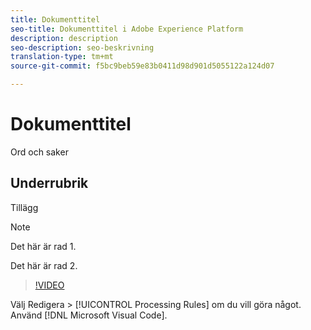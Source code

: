```yaml
---
title: Dokumenttitel
seo-title: Dokumenttitel i Adobe Experience Platform
description: description
seo-description: seo-beskrivning
translation-type: tm+mt
source-git-commit: f5bc9beb59e83b0411d98d901d5055122a124d07

---
```



# Dokumenttitel

Ord och saker

## Underrubrik

Tillägg

>[!NOTE]
> 
> Det här är rad 1.
>
> Det här är rad 2.

>[!VIDEO](https://youtu.be/ypS_CKym5NQ)

Välj Redigera > [!UICONTROL Processing Rules] om du vill göra något. Använd [!DNL Microsoft Visual Code].
